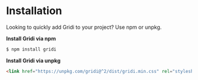 # Installation

Looking to quickly add Gridi to your project? Use npm or unpkg.

**Install Gridi via npm**

```bash
$ npm install gridi
```

**Install Gridi via unpkg**

```html
<link href="https://unpkg.com/gridi@^2/dist/gridi.min.css" rel="stylesheet">
```
